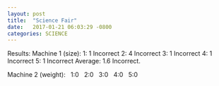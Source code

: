 ```yaml
---
layout: post
title:  "Science Fair"
date:   2017-01-21 06:03:29 -0800
categories: SCIENCE
---
```

Results:
  Machine 1 (size):
    1: 1 Incorrect 
    2: 4 Incorrect 
    3: 1 Incorrect 
    4: 1 Incorrect 
    5: 1 Incorrect 
    Average: 1.6 Incorrect.                                
    
    
   
  Machine 2 (weight):
    1:0
    2:0
    3:0
    4:0
    5:0
  
